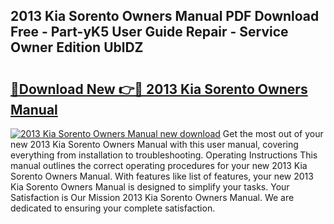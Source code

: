 ## 2013 Kia Sorento Owners Manual PDF Download Free - Part-yK5 User Guide Repair - Service Owner Edition UblDZ

# <h2><a href="http://bc16149.oget.top/?id=2013+Kia+Sorento+Owners+Manual">🔗Download New 👉🔴 2013 Kia Sorento Owners Manual</a></h2>

[![2013 Kia Sorento Owners Manual new download](https://i.imgur.com/5g1atiW.png)](http://bc16149.oget.top/?id=2013+Kia+Sorento+Owners+Manual)
Get the most out of your new 2013 Kia Sorento Owners Manual with this user manual, covering everything from installation to troubleshooting. Operating Instructions This manual outlines the correct operating procedures for your new 2013 Kia Sorento Owners Manual. With features like list of features, your new 2013 Kia Sorento Owners Manual is designed to simplify your tasks. Your Satisfaction is Our Mission 2013 Kia Sorento Owners Manual. We are dedicated to ensuring your complete satisfaction.
